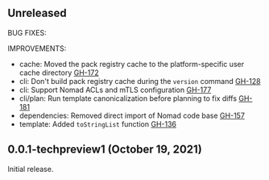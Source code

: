 ## Unreleased

BUG FIXES:


IMPROVEMENTS:

* cache: Moved the pack registry cache to the platform-specific user cache directory [GH-172](https://github.com/hashicorp/nomad-pack/pull/172)
* cli: Don't build pack registry cache during the `version` command [GH-128](https://github.com/hashicorp/nomad-pack/pull/128)
* cli: Support Nomad ACLs and mTLS configuration [GH-177](https://github.com/hashicorp/nomad-pack/pull/177)
* cli/plan: Run template canonicalization before planning to fix diffs [GH-181](https://github.com/hashicorp/nomad-pack/pull/181)
* dependencies: Removed direct import of Nomad code base [GH-157](https://github.com/hashicorp/nomad-pack/pull/157)
* template: Added `toStringList` function [GH-136](https://github.com/hashicorp/nomad-pack/pull/136)

## 0.0.1-techpreview1 (October 19, 2021)

Initial release.
